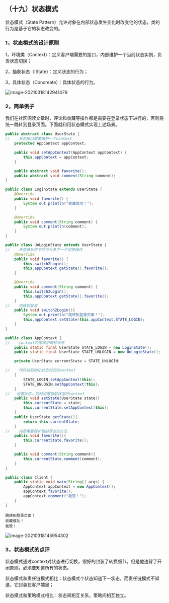 ## （十九）状态模式

状态模式（State Pattern）允许对象在内部状态发生变化时改变他的状态，类的行为是基于它的状态改变的。

### 1，状态模式的设计原则

1，环境类（Context）：定义客户端需要的接口，内部维护一个当前状态实例，负责状态切换；

2，抽象状态（IState）：定义状态的行为；

3，具体状态（Concreate）：具体状态的行为。

![image-20210318142941479](https://cdn.jsdelivr.net/gh/hellolsk/imageSource//imageblog/20210318142942.png)

### 2，简单例子

我们在社区阅读文章时，评论和收藏等操作都是需要在登录状态下进行的，否则将统一跳转到登录页面。下面就利用状态模式实现上述场景。

```java
public abstract class UserState {
//    状态接口需要维护一个context
    protected AppContext appContext;

    public void setAppContext(AppContext appContext) {
        this.appContext = appContext;
    }

    public abstract void favorite();
    public abstract void comment(String comment);
}
```

```java
public class LoginState extends UserState {
    @Override
    public void favorite() {
        System.out.println("收藏成功！");
    }

    @Override
    public void comment(String comment) {
        System.out.println(comment);
    }
}
```

```java
public class UnLoginState extends UserState {
//    未登录状态下的行为多了一个切换操作
    @Override
    public void favorite() {
        this.switch2Login();
        this.appContext.getState().favorite();
    }

    @Override
    public void comment(String comment) {
        this.switch2Login();
        this.appContext.getState().favorite();
    }
//    切换到登录
    public void switch2Login(){
        System.out.println("跳转到登录页面！");
        this.appContext.setState(this.appContext.STATE_LOGIN);
    }
}
```

```java
public class AppContext {
//    context内部维护两种状态
    public static final UserState STATE_LOGIN = new LoginState();
    public static final UserState STATE_UNLOGIN = new UnLoginState();

    private UserState currentState = STATE_UNLOGIN;

//    代码块初始化状态对应的context
    {
        STATE_LOGIN.setAppContext(this);
        STATE_UNLOGIN.setAppContext(this);
    }
//   设置状态，同时设置当前状态的context
    public void setState(UserState state){
        this.currentState = state;
        this.currentState.setAppContext(this);
    }
    public UserState getState(){
        return this.currentState;
    }
//    内部需要维护当前状态的方法
    public void favorite(){
        this.currentState.favorite();
    }

    public void comment(String comment){
        this.currentState.comment(comment);
    }
}
```

```java
public class Client {
    public static void main(String[] args) {
        AppContext appContext = new AppContext();
        appContext.favorite();
        appContext.comment("我赞！");
    }
}
```

```
跳转到登录页面！
收藏成功！
我赞！
```

![image-20210318145954302](https://cdn.jsdelivr.net/gh/hellolsk/imageSource//imageblog/20210318145956.png)

### 3，状态模式的点评

状态模式通过context对状态进行切换，很好的封装了转换细节。但是他违背了开闭原则，必须要知道所有的状态。

状态模式和责任链模式相比：状态模式个状态知道下一状态，而责任链模式不知道，它封装在客户端里；

状态模式和策略模式相比：状态间相互关系，策略间相互独立。